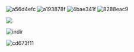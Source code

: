 ![a56d4efc](https://github.com/user-attachments/assets/2f889d22-2ff7-48f6-810e-874381ea5673) ![a193878f](https://github.com/user-attachments/assets/0ad1715f-61e1-4d02-9678-d7b208d0dbe2) ![4bae341f](https://github.com/user-attachments/assets/47c3d6bf-fba6-4f1b-9eeb-173c4fdd0308) ![8288eac9](https://github.com/user-attachments/assets/1badc4b7-d98c-4fd1-b10e-9d933d4ec4d8)


<p align="left"> <img src="https://komarev.com/ghpvc/?username=El3vateMe&label=Lurking%20&color=yellow&style=plastic"  </p>

![indir](https://github.com/user-attachments/assets/334cb63e-acb2-4be0-931d-6b8973b75796)

![cd673f11](https://github.com/user-attachments/assets/db5311a8-2ea7-48b3-b81f-f9de7e9e378c)

